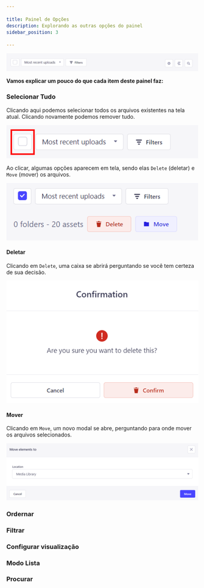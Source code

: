 ```yaml
---

title: Painel de Opções
description: Explorando as outras opções do painel
sidebar_position: 3

---
```



![Alt text](image.png)

**Vamos explicar um pouco do que cada item deste painel faz:**

### Selecionar Tudo

Clicando aqui podemos selecionar todos os arquivos existentes na tela atual. Clicando novamente podemos remover tudo.

![Alt text](image-1.png)

Ao clicar, algumas opções aparecem em tela, sendo elas `Delete` (deletar) e `Move` (mover) os arquivos.

![Alt text](image-2.png)

#### Deletar

Clicando em `Delete`, uma caixa se abrirá perguntando se você tem certeza de sua decisão.

![Alt text](image-3.png)

#### Mover

Clicando em `Move`, um novo modal se abre, perguntando para onde mover os arquivos selecionados.

![Alt text](image-4.png)

### Ordernar

### Filtrar

### Configurar visualização

### Modo Lista

### Procurar